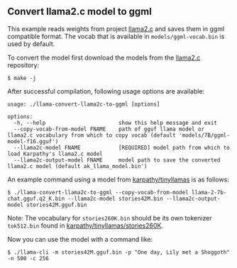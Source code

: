 ## Convert llama2.c model to ggml

This example reads weights from project [llama2.c](https://github.com/karpathy/llama2.c) and saves them in ggml compatible format. The vocab that is available in `models/ggml-vocab.bin` is used by default.

To convert the model first download the models from the [llama2.c](https://github.com/karpathy/llama2.c) repository:

`$ make -j`

After successful compilation, following usage options are available:
```
usage: ./llama-convert-llama2c-to-ggml [options]

options:
  -h, --help                       show this help message and exit
  --copy-vocab-from-model FNAME    path of gguf llama model or llama2.c vocabulary from which to copy vocab (default 'models/7B/ggml-model-f16.gguf')
  --llama2c-model FNAME            [REQUIRED] model path from which to load Karpathy's llama2.c model
  --llama2c-output-model FNAME     model path to save the converted llama2.c model (default ak_llama_model.bin')
```

An example command using a model from [karpathy/tinyllamas](https://huggingface.co/karpathy/tinyllamas) is as follows:

`$ ./llama-convert-llama2c-to-ggml --copy-vocab-from-model llama-2-7b-chat.gguf.q2_K.bin --llama2c-model stories42M.bin --llama2c-output-model stories42M.gguf.bin`

Note: The vocabulary for `stories260K.bin` should be its own tokenizer `tok512.bin` found in [karpathy/tinyllamas/stories260K](https://huggingface.co/karpathy/tinyllamas/tree/main/stories260K).

Now you can use the model with a command like:

`$ ./llama-cli -m stories42M.gguf.bin -p "One day, Lily met a Shoggoth" -n 500 -c 256`
